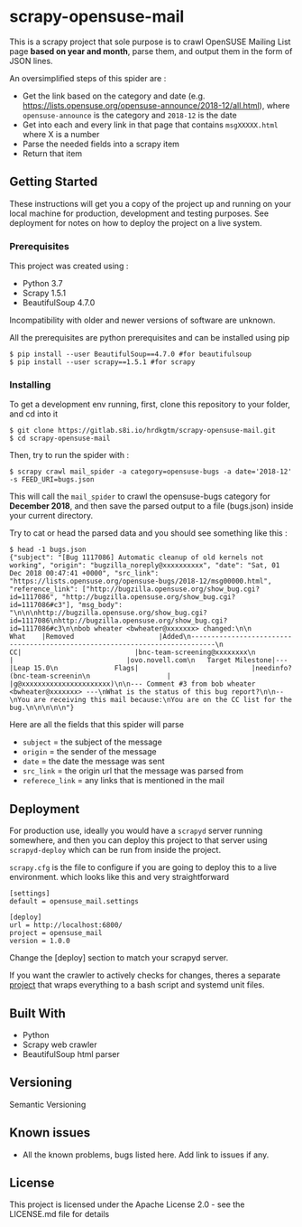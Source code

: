 # scrapy-opensuse-mail

This is a scrapy project that sole purpose is to crawl OpenSUSE Mailing List page **based on year and month**, parse them, and output them in the form of JSON lines. 

An oversimplified steps of this spider are :

- Get the link based on the category and date (e.g. https://lists.opensuse.org/opensuse-announce/2018-12/all.html), where `opensuse-announce` is the category and `2018-12` is the date
- Get into each and every link in that page that contains `msgXXXXX.html` where X is a number
- Parse the needed fields into a scrapy item
- Return that item

## Getting Started

These instructions will get you a copy of the project up and running on your local machine for production, development and testing purposes. See deployment for notes on how to deploy the project on a live system.

### Prerequisites

This project was created using :

- Python 3.7
- Scrapy 1.5.1
- BeautifulSoup 4.7.0

Incompatibility with older and newer versions of software are unknown.

All the prerequisites are python prerequisites and can be installed using pip

```
$ pip install --user BeautifulSoup==4.7.0 #for beautifulsoup
$ pip install --user scrapy==1.5.1 #for scrapy
```

### Installing

To get a development env running, first, clone this repository to your folder, and cd into it


```
$ git clone https://gitlab.s8i.io/hrdkgtm/scrapy-opensuse-mail.git
$ cd scrapy-opensuse-mail
```

Then, try to run the spider with :

```
$ scrapy crawl mail_spider -a category=opensuse-bugs -a date='2018-12' -s FEED_URI=bugs.json
```

This will call the `mail_spider` to crawl the opensuse-bugs category for **December 2018**, and then save the parsed output to a file (bugs.json) inside your current directory. 

Try to cat or head the parsed data and you should see something like this :
```
$ head -1 bugs.json
{"subject": "[Bug 1117086] Automatic cleanup of old kernels not working", "origin": "bugzilla_noreply@xxxxxxxxxx", "date": "Sat, 01 Dec 2018 00:47:41 +0000", "src_link": "https://lists.opensuse.org/opensuse-bugs/2018-12/msg00000.html", "reference_link": ["http://bugzilla.opensuse.org/show_bug.cgi?id=1117086", "http://bugzilla.opensuse.org/show_bug.cgi?id=1117086#c3"], "msg_body": "\n\n\nhttp://bugzilla.opensuse.org/show_bug.cgi?id=1117086\nhttp://bugzilla.opensuse.org/show_bug.cgi?id=1117086#c3\n\nbob wheater <bwheater@xxxxxxx> changed:\n\n           What    |Removed                     |Added\n----------------------------------------------------------------------------\n                 CC|                            |bnc-team-screening@xxxxxxxx\n                   |                            |ovo.novell.com\n   Target Milestone|---                         |Leap 15.0\n              Flags|                            |needinfo?(bnc-team-screenin\n                   |                            |g@xxxxxxxxxxxxxxxxxxxxxx)\n\n--- Comment #3 from bob wheater <bwheater@xxxxxxx> ---\nWhat is the status of this bug report?\n\n-- \nYou are receiving this mail because:\nYou are on the CC list for the bug.\n\n\n\n\n"}

```

Here are all the fields that this spider will parse
- `subject` = the subject of the message
- `origin` = the sender of the message
- `date` = the date the message was sent
- `src_link` = the origin url that the message was parsed from
- `referece_link` = any links that is mentioned in the mail

## Deployment

For production use, ideally you would have a `scrapyd` server running somewhere, and then you can deploy this project to that server using `scrapyd-deploy` which can be run from inside the project.

`scrapy.cfg` is the file to configure if you are going to deploy this to a live environment. which looks like this and very straightforward

```
[settings]
default = opensuse_mail.settings

[deploy]
url = http://localhost:6800/
project = opensuse_mail
version = 1.0.0
```

Change the [deploy] section to match your scrapyd server.

If you want the crawler to actively checks for changes, theres a separate [project](https://gitlab.s8i.io/hrdkgtm/scrapyd-opensuse) that wraps everything to a bash script and systemd unit files. 



## Built With

* Python
* Scrapy web crawler
* BeautifulSoup html parser

## Versioning
   
Semantic Versioning

## Known issues
   
* All the known problems, bugs listed here. Add link to issues if any.

## License

This project is licensed under the Apache License 2.0 - see the LICENSE.md file for details
